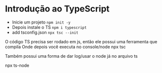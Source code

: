 # Introdução ao TypeScript

- Inicie um projeto
`npm init -y`
- Depois instale o TS
`npm i typescript`
- add tsconfig.json
`npx tsc --init`

O código TS precisa ser rodado em js, então ele possui uma ferramenta que compila
Onde depois você executa no console/node
 npx tsc

Também possui uma forma de dar log/usar o node já no arquivo ts 
<!-- ferramenta do ts -->
 npx ts-node